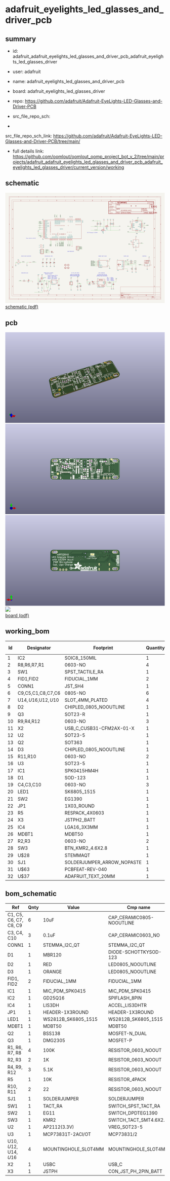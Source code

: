 # adafruit_eyelights_led_glasses_and_driver_pcb
 
## summary 
* id: adafruit_adafruit_eyelights_led_glasses_and_driver_pcb_adafruit_eyelights_led_glasses_driver
* user: adafruit
* name: adafruit_eyelights_led_glasses_and_driver_pcb
* board: adafruit_eyelights_led_glasses_driver
* repo: https://github.com/adafruit/Adafruit-EyeLights-LED-Glasses-and-Driver-PCB



* src_file_repo_sch: 
*
 src_file_repo_sch_link: https://github.com/adafruit/Adafruit-EyeLights-LED-Glasses-and-Driver-PCB/tree/main/
* full details link: https://github.com/oomlout/oomlout_oomp_project_bot_v_2/tree/main/projects/adafruit_adafruit_eyelights_led_glasses_and_driver_pcb_adafruit_eyelights_led_glasses_driver/current_version/working  

## schematic  
![](working_schematic_600.png)  
[schematic (pdf)](working_schematic.pdf)  

## pcb  
![](working_3d_600.png) 
![](working_3d_front_600.png)  
![](working_3d_back_600.png)  
![](working_600.png)  
[board (pdf)](working.pdf)  

## working_bom
| Id | Designator | Footprint | Quantity | Designation | Supplier and ref |  | None | 
| --- | --- | --- | --- | --- | --- | --- | --- | 
| 1 | IC2 | SOIC8_150MIL | 1 | GD25Q16 |  |  | [''] | 
| 2 | R8,R6,R7,R1 | 0603-NO | 4 | 100K |  |  | [''] | 
| 3 | SW1 | SPST_TACTILE_RA | 1 | TACT_RA |  |  | [''] | 
| 4 | FID1,FID2 | FIDUCIAL_1MM | 2 | FIDUCIAL_1MM |  |  | [''] | 
| 5 | CONN1 | JST_SH4 | 1 | STEMMA_I2C_QT |  |  | [''] | 
| 6 | C9,C5,C1,C8,C7,C6 | 0805-NO | 6 | 10uF |  |  | [''] | 
| 7 | U$14,U$16,U$12,U$10 | SLOT_4MM_PLATED | 4 | MOUNTINGHOLE_SLOT4MM |  |  | [''] | 
| 8 | D2 | CHIPLED_0805_NOOUTLINE | 1 | RED |  |  | [''] | 
| 9 | Q3 | SOT23-R | 1 | DMG2305 |  |  | [''] | 
| 10 | R9,R4,R12 | 0603-NO | 3 | 5.1K |  |  | [''] | 
| 11 | X2 | USB_C_CUSB31-CFM2AX-01-X | 1 | USBC |  |  | [''] | 
| 12 | U2 | SOT23-5 | 1 | AP2112(3.3V) |  |  | [''] | 
| 13 | Q2 | SOT363 | 1 | BSS138 |  |  | [''] | 
| 14 | D3 | CHIPLED_0805_NOOUTLINE | 1 | ORANGE |  |  | [''] | 
| 15 | R11,R10 | 0603-NO | 2 | 22 |  |  | [''] | 
| 16 | U3 | SOT23-5 | 1 | MCP73831T-2ACI/OT |  |  | [''] | 
| 17 | IC1 | SPK0415HM4H | 1 | MIC_PDM_SPK0415 |  |  | [''] | 
| 18 | D1 | SOD-123 | 1 | MBR120 |  |  | [''] | 
| 19 | C4,C3,C10 | 0603-NO | 3 | 0.1uF |  |  | [''] | 
| 20 | LED1 | SK6805_1515 | 1 | WS2812B_SK6805_1515 |  |  | [''] | 
| 21 | SW2 | EG1390 | 1 | EG11 |  |  | [''] | 
| 22 | JP1 | 1X03_ROUND | 1 |  |  |  | [''] | 
| 23 | R5 | RESPACK_4X0603 | 1 | 10K |  |  | [''] | 
| 24 | X3 | JSTPH2_BATT | 1 | JSTPH |  |  | [''] | 
| 25 | IC4 | LGA16_3X3MM | 1 | LIS3DH |  |  | [''] | 
| 26 | MDBT1 | MDBT50 | 1 | MDBT50 |  |  | [''] | 
| 27 | R2,R3 | 0603-NO | 2 | 1K |  |  | [''] | 
| 28 | SW3 | BTN_KMR2_4.6X2.8 | 1 | KMR2 |  |  | [''] | 
| 29 | U$28 | STEMMAQT | 1 |  |  |  | [''] | 
| 30 | SJ1 | SOLDERJUMPER_ARROW_NOPASTE | 1 |  |  |  | [''] | 
| 31 | U$63 | PCBFEAT-REV-040 | 1 |  |  |  | [''] | 
| 32 | U$37 | ADAFRUIT_TEXT_20MM | 1 |  |  |  | [''] | 


## bom_schematic
| Ref | Qnty | Value | Cmp name | Footprint | Description | Vendor | DNP | 
| --- | --- | --- | --- | --- | --- | --- | --- | 
| C1, C5, C6, C7, C8, C9 | 6 | 10uF | CAP_CERAMIC0805-NOOUTLINE | working:0805-NO |  |  |  | 
| C3, C4, C10 | 3 | 0.1uF | CAP_CERAMIC0603_NO | working:0603-NO |  |  |  | 
| CONN1 | 1 | STEMMA_I2C_QT | STEMMA_I2C_QT | working:JST_SH4 |  |  |  | 
| D1 | 1 | MBR120 | DIODE-SCHOTTKYSOD-123 | working:SOD-123 |  |  |  | 
| D2 | 1 | RED | LED0805_NOOUTLINE | working:CHIPLED_0805_NOOUTLINE |  |  |  | 
| D3 | 1 | ORANGE | LED0805_NOOUTLINE | working:CHIPLED_0805_NOOUTLINE |  |  |  | 
| FID1, FID2 | 2 | FIDUCIAL_1MM | FIDUCIAL_1MM | working:FIDUCIAL_1MM |  |  |  | 
| IC1 | 1 | MIC_PDM_SPK0415 | MIC_PDM_SPK0415 | working:SPK0415HM4H |  |  |  | 
| IC2 | 1 | GD25Q16 | SPIFLASH_8PIN | working:SOIC8_150MIL |  |  |  | 
| IC4 | 1 | LIS3DH | ACCEL_LIS3DHTR | working:LGA16_3X3MM |  |  |  | 
| JP1 | 1 | HEADER-1X3ROUND | HEADER-1X3ROUND | working:1X03_ROUND |  |  |  | 
| LED1 | 1 | WS2812B_SK6805_1515 | WS2812B_SK6805_1515 | working:SK6805_1515 |  |  |  | 
| MDBT1 | 1 | MDBT50 | MDBT50 | working:MDBT50 |  |  |  | 
| Q2 | 1 | BSS138 | MOSFET-N_DUAL | working:SOT363 |  |  |  | 
| Q3 | 1 | DMG2305 | MOSFET-P | working:SOT23-R |  |  |  | 
| R1, R6, R7, R8 | 4 | 100K | RESISTOR_0603_NOOUT | working:0603-NO |  |  |  | 
| R2, R3 | 2 | 1K | RESISTOR_0603_NOOUT | working:0603-NO |  |  |  | 
| R4, R9, R12 | 3 | 5.1K | RESISTOR_0603_NOOUT | working:0603-NO |  |  |  | 
| R5 | 1 | 10K | RESISTOR_4PACK | working:RESPACK_4X0603 |  |  |  | 
| R10, R11 | 2 | 22 | RESISTOR_0603_NOOUT | working:0603-NO |  |  |  | 
| SJ1 | 1 | SOLDERJUMPER | SOLDERJUMPER | working:SOLDERJUMPER_ARROW_NOPASTE |  |  |  | 
| SW1 | 1 | TACT_RA | SWITCH_SPST_TACT_RA | working:SPST_TACTILE_RA |  |  |  | 
| SW2 | 1 | EG11 | SWITCH_DPDTEG1390 | working:EG1390 |  |  |  | 
| SW3 | 1 | KMR2 | SWITCH_TACT_SMT4.6X2.8 | working:BTN_KMR2_4.6X2.8 |  |  |  | 
| U2 | 1 | AP2112(3.3V) | VREG_SOT23-5 | working:SOT23-5 |  |  |  | 
| U3 | 1 | MCP73831T-2ACI/OT | MCP73831/2 | working:SOT23-5 |  |  |  | 
| U$10, U$12, U$14, U$16 | 4 | MOUNTINGHOLE_SLOT4MM | MOUNTINGHOLE_SLOT4MM | working:SLOT_4MM_PLATED |  |  |  | 
| X2 | 1 | USBC | USB_C | working:USB_C_CUSB31-CFM2AX-01-X |  |  |  | 
| X3 | 1 | JSTPH | CON_JST_PH_2PIN_BATT | working:JSTPH2_BATT |  |  |  | 



